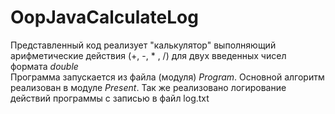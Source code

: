 # OopJavaCalculateLog
Представленный код реализует "калькулятор" выполняющий арифметические действия (+, -, * , /) для двух введенных чисел формата _double_    
Программа запускается из файла (модуля) _Program_. Основной алгоритм реализован в модуле _Present_. Так же реализовано логирование действий программы с записью в файл log.txt
